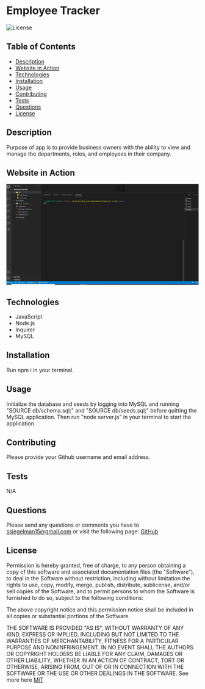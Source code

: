 # Employee Tracker

![License](https://img.shields.io/badge/License-MIT-yellow.svg)

  ## Table of Contents
- [Description](#description)
- [Website in Action](#usage)
- [Technologies](#technologies)
- [Installation](#installation)
- [Usage](#usage)
- [Contributing](#contributing)
- [Tests](#tests)
- [Questions](#questions)
- [License](#license)

## Description

Purpose of app is to provide business owners with the ability to view and manage the departments, roles, and employees in their company.

## Website in Action

![Walkthrough](./assets/Video_Walkthrough.gif)

## Technologies
- JavaScript
- Node.js
- Inquirer
- MySQL

## Installation

Run npm i in your terminal.

## Usage

Initialize the database and seeds by logging into MySQL and running "SOURCE db/schema.sql;" and "SOURCE db/seeds.sql;" before quitting the MySQL application. Then run "node server.js" in your terminal to start the application.

## Contributing

Please provide your Github username and email address.

## Tests

N/A

## Questions

Please send any questions or comments you have to ssiegelman15@gmail.com or visit the following page: [GitHub](https://github.com/ssiegelman15)

## License

Permission is hereby granted, free of charge, to any person obtaining a copy of this software and associated
documentation files (the "Software"), to deal in the Software without restriction, including without limitation the rights
to use, copy, modify, merge, publish, distribute, sublicense, and/or sell copies of the Software, and to permit persons to 
whom the Software is furnished to do so, subject to the following conditions:

The above copyright notice and this permission notice shall be included in all copies or substantial portions of the Software. 

THE SOFTWARE IS PROVIDED "AS IS", WITHOUT WARRANTY OF ANY KIND, EXPRESS OR IMPLIED,
INCLUDING BUT NOT LIMITED TO THE WARRANTIES OF MERCHANTABILITY, FITNESS FOR A PARTICULAR
PURPOSE AND NONINFRINGEMENT. IN NO EVENT SHALL THE AUTHORS OR COPYRIGHT HOLDERS BE LIABLE
FOR ANY CLAIM, DAMAGES OR OTHER LIABILITY, WHETHER IN AN ACTION OF CONTRACT, TORT OR
OTHERWISE, ARISING FROM, OUT OF OR IN CONNECTION WITH THE SOFTWARE OR THE USE OR OTHER
DEALINGS IN THE SOFTWARE. See more here [MIT](https://opensource.org/licenses/MIT)
